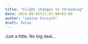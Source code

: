 ```yaml
---
title: "Slight changes to threading"
date: 2024-08-02T21:07:00+02:00
author: "Janine Forsyth"
draft: false
---
```


<p>Just a little. No big deal...</p>
